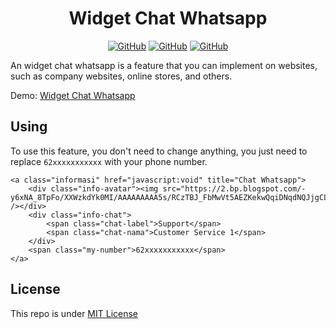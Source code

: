 <!-- markdownlint-disable MD033 MD041 -->

<div align="center">

# Widget Chat Whatsapp
<a href="https://github.com/hendrasob/Widget-Chat-Whatsapp/search?l=html"><img src="https://img.shields.io/badge/HTML5-E34F26?style=for-the-badge&logo=html5&logoColor=white" alt="GitHub" /></a>
<a href="https://github.com/hendrasob/Widget-Chat-Whatsapp/search?l=css"><img src="https://img.shields.io/badge/CSS3-1572B6?style=for-the-badge&logo=css3&logoColor=white" alt="GitHub" /></a>
<a href="https://github.com/hendrasob/Widget-Chat-Whatsapp/search?l=javascript"><img src="https://img.shields.io/badge/JavaScript-F7DF1E?style=for-the-badge&logo=javascript&logoColor=black" alt="GitHub" /></a>

</div>

An widget chat whatsapp is a feature that you can implement on websites, such as company websites, online stores, and others.

Demo: [Widget Chat Whatsapp](https://hendrasob.github.io/Widget-Chat-Whatsapp/)

## Using

To use this feature, you don't need to change anything, you just need to replace `62xxxxxxxxxxx` with your phone number.

```
<a class="informasi" href="javascript:void" title="Chat Whatsapp">
    <div class="info-avatar"><img src="https://2.bp.blogspot.com/-y6xNA_8TpFo/XXWzkdYk0MI/AAAAAAAAA5s/RCzTBJ_FbMwVt5AEZKekwQqiDNqdNQJjgCLcBGAs/s70/supportmale.png" /></div>
    <div class="info-chat">
        <span class="chat-label">Support</span>
        <span class="chat-nama">Customer Service 1</span>
    </div>
    <span class="my-number">62xxxxxxxxxxx</span>
</a>

```

## License

This repo is under <a href="https://github.com/hendrasob/Widget-Chat-Whatsapp/blob/master/LICENSE">MIT License</a>
